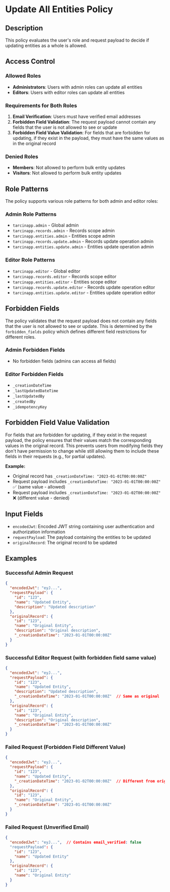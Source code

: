 # Update All Entities Policy

## Description

This policy evaluates the user's role and request payload to decide if updating entities as a whole is allowed.

## Access Control

### Allowed Roles
- **Administrators**: Users with admin roles can update all entities
- **Editors**: Users with editor roles can update all entities

### Requirements for Both Roles
1. **Email Verification**: Users must have verified email addresses
2. **Forbidden Field Validation**: The request payload cannot contain any fields that the user is not allowed to see or update
3. **Forbidden Field Value Validation**: For fields that are forbidden for updating, if they exist in the payload, they must have the same values as in the original record

### Denied Roles
- **Members**: Not allowed to perform bulk entity updates
- **Visitors**: Not allowed to perform bulk entity updates

## Role Patterns

The policy supports various role patterns for both admin and editor roles:

### Admin Role Patterns
- `tarcinapp.admin` - Global admin
- `tarcinapp.records.admin` - Records scope admin
- `tarcinapp.entities.admin` - Entities scope admin
- `tarcinapp.records.update.admin` - Records update operation admin
- `tarcinapp.entities.update.admin` - Entities update operation admin

### Editor Role Patterns
- `tarcinapp.editor` - Global editor
- `tarcinapp.records.editor` - Records scope editor
- `tarcinapp.entities.editor` - Entities scope editor
- `tarcinapp.records.update.editor` - Records update operation editor
- `tarcinapp.entities.update.editor` - Entities update operation editor

## Forbidden Fields

The policy validates that the request payload does not contain any fields that the user is not allowed to see or update. This is determined by the `forbidden_fields` policy which defines different field restrictions for different roles.

### Admin Forbidden Fields
- No forbidden fields (admins can access all fields)

### Editor Forbidden Fields
- `_creationDateTime`
- `_lastUpdatedDateTime`
- `_lastUpdatedBy`
- `_createdBy`
- `_idempotencyKey`

## Forbidden Field Value Validation

For fields that are forbidden for updating, if they exist in the request payload, the policy ensures that their values match the corresponding values in the original record. This prevents users from modifying fields they don't have permission to change while still allowing them to include these fields in their requests (e.g., for partial updates).

**Example:**
- Original record has `_creationDateTime: "2023-01-01T00:00:00Z"`
- Request payload includes `_creationDateTime: "2023-01-01T00:00:00Z"` ✅ (same value - allowed)
- Request payload includes `_creationDateTime: "2023-01-02T00:00:00Z"` ❌ (different value - denied)

## Input Fields

- `encodedJwt`: Encoded JWT string containing user authentication and authorization information
- `requestPayload`: The payload containing the entities to be updated
- `originalRecord`: The original record to be updated

## Examples

### Successful Admin Request
```json
{
  "encodedJwt": "eyJ...",
  "requestPayload": {
    "id": "123",
    "name": "Updated Entity",
    "description": "Updated description"
  },
  "originalRecord": {
    "id": "123",
    "name": "Original Entity",
    "description": "Original description",
    "_creationDateTime": "2023-01-01T00:00:00Z"
  }
}
```

### Successful Editor Request (with forbidden field same value)
```json
{
  "encodedJwt": "eyJ...",
  "requestPayload": {
    "id": "123",
    "name": "Updated Entity",
    "description": "Updated description",
    "_creationDateTime": "2023-01-01T00:00:00Z"  // Same as original
  },
  "originalRecord": {
    "id": "123",
    "name": "Original Entity",
    "description": "Original description",
    "_creationDateTime": "2023-01-01T00:00:00Z"
  }
}
```

### Failed Request (Forbidden Field Different Value)
```json
{
  "encodedJwt": "eyJ...",
  "requestPayload": {
    "id": "123",
    "name": "Updated Entity",
    "_creationDateTime": "2023-01-02T00:00:00Z"  // Different from original
  },
  "originalRecord": {
    "id": "123",
    "name": "Original Entity",
    "_creationDateTime": "2023-01-01T00:00:00Z"
  }
}
```

### Failed Request (Unverified Email)
```json
{
  "encodedJwt": "eyJ...",  // Contains email_verified: false
  "requestPayload": {
    "id": "123",
    "name": "Updated Entity"
  },
  "originalRecord": {
    "id": "123",
    "name": "Original Entity"
  }
}
```
